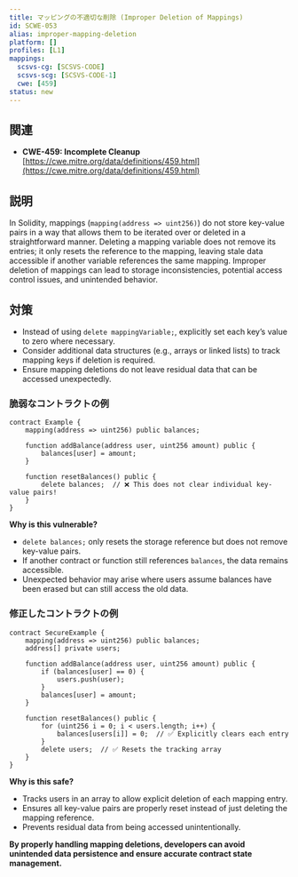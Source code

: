 ```yaml
---
title: マッピングの不適切な削除 (Improper Deletion of Mappings)
id: SCWE-053
alias: improper-mapping-deletion
platform: []
profiles: [L1]
mappings:
  scsvs-cg: [SCSVS-CODE]
  scsvs-scg: [SCSVS-CODE-1]
  cwe: [459]
status: new
---
```


## 関連
- **CWE-459: Incomplete Cleanup**
  [https://cwe.mitre.org/data/definitions/459.html](https://cwe.mitre.org/data/definitions/459.html)

## 説明
In Solidity, mappings (`mapping(address => uint256)`) do not store key-value pairs in a way that allows them to be iterated over or deleted in a straightforward manner. Deleting a mapping variable does not remove its entries; it only resets the reference to the mapping, leaving stale data accessible if another variable references the same mapping. Improper deletion of mappings can lead to storage inconsistencies, potential access control issues, and unintended behavior.

## 対策
- Instead of using `delete mappingVariable;`, explicitly set each key’s value to zero where necessary.  
- Consider additional data structures (e.g., arrays or linked lists) to track mapping keys if deletion is required.  
- Ensure mapping deletions do not leave residual data that can be accessed unexpectedly.  

### 脆弱なコントラクトの例
```solidity
contract Example {
    mapping(address => uint256) public balances;

    function addBalance(address user, uint256 amount) public {
        balances[user] = amount;
    }

    function resetBalances() public {
        delete balances;  // ❌ This does not clear individual key-value pairs!
    }
}
```
**Why is this vulnerable?**

- `delete balances;` only resets the storage reference but does not remove key-value pairs.
- If another contract or function still references `balances`, the data remains accessible.
- Unexpected behavior may arise where users assume balances have been erased but can still access the old data.


### 修正したコントラクトの例

```solidity
contract SecureExample {
    mapping(address => uint256) public balances;
    address[] private users;

    function addBalance(address user, uint256 amount) public {
        if (balances[user] == 0) {
            users.push(user);
        }
        balances[user] = amount;
    }

    function resetBalances() public {
        for (uint256 i = 0; i < users.length; i++) {
            balances[users[i]] = 0;  // ✅ Explicitly clears each entry
        }
        delete users;  // ✅ Resets the tracking array
    }
}
```

**Why is this safe?**
- Tracks users in an array to allow explicit deletion of each mapping entry.
- Ensures all key-value pairs are properly reset instead of just deleting the mapping reference.
- Prevents residual data from being accessed unintentionally.

**By properly handling mapping deletions, developers can avoid unintended data persistence and ensure accurate contract state management.**
